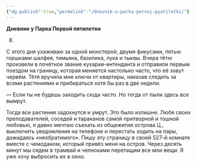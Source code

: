 ```yaml
---
{"dg-publish":true,"permalink":"/dnevnik-u-parka-pervoj-pyatiletki/"}
---
```


**Дневник у Парка Первой пятилетки**

8.
С этого дня ухаживаю за одной монстерой, двумя фикусами, пятью горшками шалфея, тимьяна, базилика, лука и тыквы. Вчера тётю произвели в почётное звание кухарки-интенданта и отправили первым поездом на границу, которая меняется настолько часто, что её зовут червём. Тётя вручила мне ключи от квартиры, наказав следить за всеми растениями и прибираться хотя бы раз в две недели.

— Если ты не будешь заходить сюда часто. Но тогда от пыли здесь все вымрут.

Тогда все растения задохнутся и умрут. Это было излишне. Любя своих преподавателей, соседей и тараканов самой притворной и тошной любовью, я давно мечтаю съехать из общежития острова Ц., выключить уведомления на телефоне и перестать ходить на пары, дожидаясь «необратимого». Пишу эту страницу в своей 527-й комнате вместе с чемоданом, который привёз меня на остров. Через десять минут мы сядем в трамвай и челноками перетащим все мои вещи. Я уже хочу выбросить их в окно.